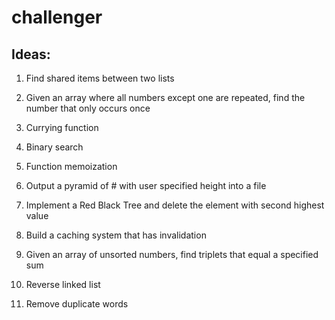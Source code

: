 # challenger

## Ideas:

1. Find shared items between two lists

2. Given an array where all numbers except one are repeated, find the number that only occurs once

3. Currying function

4. Binary search

5. Function memoization

6. Output a pyramid of # with user specified height into a file

7. Implement a Red Black Tree and delete the element with second highest value

8. Build a caching system that has invalidation

9. Given an array of unsorted numbers, find triplets that equal a specified sum

10. Reverse linked list

11. Remove duplicate words